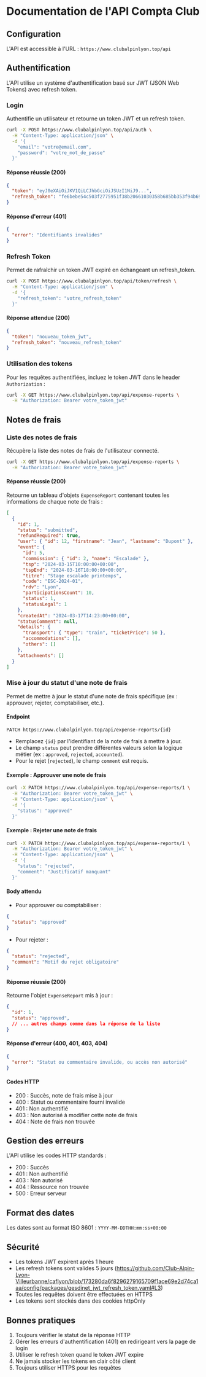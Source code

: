 # Documentation de l'API Compta Club

## Configuration

L'API est accessible à l'URL : `https://www.clubalpinlyon.top/api`

## Authentification

L'API utilise un système d'authentification basé sur JWT (JSON Web Tokens) avec refresh token.

### Login

Authentifie un utilisateur et retourne un token JWT et un refresh token.

```bash
curl -X POST https://www.clubalpinlyon.top/api/auth \
  -H "Content-Type: application/json" \
  -d '{
    "email": "votre@email.com",
    "password": "votre_mot_de_passe"
  }'
```

#### Réponse réussie (200)

```json
{
  "token": "eyJ0eXAiOiJKV1QiLCJhbGciOiJSUzI1NiJ9...",
  "refresh_token": "fe6bebe54c503f2775951f38b20661030358b685bb353f94b697aaa7d929fcd822da76fc2278c21b758c60c08a0782ff59a28b0666c252192e7661781fca52e7"
}
```

#### Réponse d'erreur (401)

```json
{
  "error": "Identifiants invalides"
}
```

### Refresh Token

Permet de rafraîchir un token JWT expiré en échangeant un refresh_token.

```bash
curl -X POST https://www.clubalpinlyon.top/api/token/refresh \
  -H "Content-Type: application/json" \
  -d '{
    "refresh_token": "votre_refresh_token"
  }'
```

#### Réponse attendue (200)

```json
{
  "token": "nouveau_token_jwt",
  "refresh_token": "nouveau_refresh_token"
}
```

### Utilisation des tokens

Pour les requêtes authentifiées, incluez le token JWT dans le header `Authorization` :

```bash
curl -X GET https://www.clubalpinlyon.top/api/expense-reports \
  -H "Authorization: Bearer votre_token_jwt"
```

## Notes de frais

### Liste des notes de frais

Récupère la liste des notes de frais de l'utilisateur connecté.

```bash
curl -X GET https://www.clubalpinlyon.top/api/expense-reports \
  -H "Authorization: Bearer votre_token_jwt"
```

#### Réponse réussie (200)

Retourne un tableau d'objets `ExpenseReport` contenant toutes les informations de chaque note de frais :

```json
[
  {
    "id": 1,
    "status": "submitted",
    "refundRequired": true,
    "user": { "id": 12, "firstname": "Jean", "lastname": "Dupont" },
    "event": {
      "id": 5,
      "commission": { "id": 2, "name": "Escalade" },
      "tsp": "2024-03-15T10:00:00+00:00",
      "tspEnd": "2024-03-16T18:00:00+00:00",
      "titre": "Stage escalade printemps",
      "code": "ESC-2024-01",
      "rdv": "Lyon",
      "participationsCount": 10,
      "status": 1,
      "statusLegal": 1
    },
    "createdAt": "2024-03-17T14:23:00+00:00",
    "statusComment": null,
    "details": {
      "transport": { "type": "train", "ticketPrice": 50 },
      "accommodations": [],
      "others": []
    },
    "attachments": []
  }
]
```

### Mise à jour du statut d'une note de frais

Permet de mettre à jour le statut d'une note de frais spécifique (ex : approuver, rejeter, comptabiliser, etc.).

#### Endpoint

```http
PATCH https://www.clubalpinlyon.top/api/expense-reports/{id}
```

- Remplacez `{id}` par l'identifiant de la note de frais à mettre à jour.
- Le champ `status` peut prendre différentes valeurs selon la logique métier (ex : `approved`, `rejected`, `accounted`).
- Pour le rejet (`rejected`), le champ `comment` est requis.

#### Exemple : Approuver une note de frais

```bash
curl -X PATCH https://www.clubalpinlyon.top/api/expense-reports/1 \
  -H "Authorization: Bearer votre_token_jwt" \
  -H "Content-Type: application/json" \
  -d '{
    "status": "approved"
  }'
```

#### Exemple : Rejeter une note de frais

```bash
curl -X PATCH https://www.clubalpinlyon.top/api/expense-reports/1 \
  -H "Authorization: Bearer votre_token_jwt" \
  -H "Content-Type: application/json" \
  -d '{
    "status": "rejected",
    "comment": "Justificatif manquant"
  }'
```

#### Body attendu

- Pour approuver ou comptabiliser :

```json
{
  "status": "approved"
}
```

- Pour rejeter :

```json
{
  "status": "rejected",
  "comment": "Motif du rejet obligatoire"
}
```

#### Réponse réussie (200)

Retourne l'objet `ExpenseReport` mis à jour :

```json
{
  "id": 1,
  "status": "approved",
  // ... autres champs comme dans la réponse de la liste
}
```

#### Réponse d'erreur (400, 401, 403, 404)

```json
{
  "error": "Statut ou commentaire invalide, ou accès non autorisé"
}
```

#### Codes HTTP
- 200 : Succès, note de frais mise à jour
- 400 : Statut ou commentaire fourni invalide
- 401 : Non authentifié
- 403 : Non autorisé à modifier cette note de frais
- 404 : Note de frais non trouvée

## Gestion des erreurs

L'API utilise les codes HTTP standards :

- 200 : Succès
- 401 : Non authentifié
- 403 : Non autorisé
- 404 : Ressource non trouvée
- 500 : Erreur serveur

## Format des dates

Les dates sont au format ISO 8601 : `YYYY-MM-DDTHH:mm:ss+00:00`

## Sécurité

- Les tokens JWT expirent après 1 heure
- Les refresh tokens sont valides 5 jours (https://github.com/Club-Alpin-Lyon-Villeurbanne/caflyon/blob/173280da6f8296279165709f1ace69e2d74ca1aa/config/packages/gesdinet_jwt_refresh_token.yaml#L3)
- Toutes les requêtes doivent être effectuées en HTTPS
- Les tokens sont stockés dans des cookies httpOnly

## Bonnes pratiques

1. Toujours vérifier le statut de la réponse HTTP
2. Gérer les erreurs d'authentification (401) en redirigeant vers la page de login
3. Utiliser le refresh token quand le token JWT expire
4. Ne jamais stocker les tokens en clair côté client
5. Toujours utiliser HTTPS pour les requêtes 